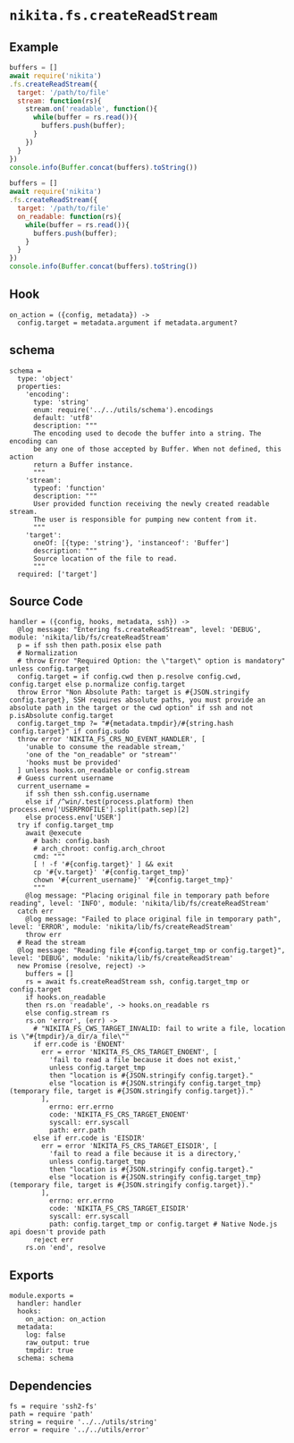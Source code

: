 
# `nikita.fs.createReadStream`

## Example

```js
buffers = []
await require('nikita')
.fs.createReadStream({
  target: '/path/to/file'
  stream: function(rs){
    stream.on('readable', function(){
      while(buffer = rs.read()){
        buffers.push(buffer);
      }
    })
  }
})
console.info(Buffer.concat(buffers).toString())
```

```js
buffers = []
await require('nikita')
.fs.createReadStream({
  target: '/path/to/file'
  on_readable: function(rs){
    while(buffer = rs.read()){
      buffers.push(buffer);
    }
  }
})
console.info(Buffer.concat(buffers).toString())
```

## Hook

    on_action = ({config, metadata}) ->
      config.target = metadata.argument if metadata.argument?

## schema

    schema =
      type: 'object'
      properties:
        'encoding':
          type: 'string'
          enum: require('../../utils/schema').encodings
          default: 'utf8'
          description: """
          The encoding used to decode the buffer into a string. The encoding can
          be any one of those accepted by Buffer. When not defined, this action
          return a Buffer instance.
          """
        'stream':
          typeof: 'function'
          description: """
          User provided function receiving the newly created readable stream.
          The user is responsible for pumping new content from it.
          """
        'target':
          oneOf: [{type: 'string'}, 'instanceof': 'Buffer']
          description: """
          Source location of the file to read.
          """
      required: ['target']

## Source Code

    handler = ({config, hooks, metadata, ssh}) ->
      @log message: "Entering fs.createReadStream", level: 'DEBUG', module: 'nikita/lib/fs/createReadStream'
      p = if ssh then path.posix else path
      # Normalization
      # throw Error "Required Option: the \"target\" option is mandatory" unless config.target
      config.target = if config.cwd then p.resolve config.cwd, config.target else p.normalize config.target
      throw Error "Non Absolute Path: target is #{JSON.stringify config.target}, SSH requires absolute paths, you must provide an absolute path in the target or the cwd option" if ssh and not p.isAbsolute config.target
      config.target_tmp ?= "#{metadata.tmpdir}/#{string.hash config.target}" if config.sudo
      throw error 'NIKITA_FS_CRS_NO_EVENT_HANDLER', [
        'unable to consume the readable stream,'
        'one of the "on_readable" or "stream"'
        'hooks must be provided'
      ] unless hooks.on_readable or config.stream
      # Guess current username
      current_username =
        if ssh then ssh.config.username
        else if /^win/.test(process.platform) then process.env['USERPROFILE'].split(path.sep)[2]
        else process.env['USER']
      try if config.target_tmp
        await @execute
          # bash: config.bash
          # arch_chroot: config.arch_chroot
          cmd: """
          [ ! -f '#{config.target}' ] && exit
          cp '#{v.target}' '#{config.target_tmp}'
          chown '#{current_username}' '#{config.target_tmp}'
          """
        @log message: "Placing original file in temporary path before reading", level: 'INFO', module: 'nikita/lib/fs/createReadStream'
      catch err
        @log message: "Failed to place original file in temporary path", level: 'ERROR', module: 'nikita/lib/fs/createReadStream'
        throw err
      # Read the stream
      @log message: "Reading file #{config.target_tmp or config.target}", level: 'DEBUG', module: 'nikita/lib/fs/createReadStream'
      new Promise (resolve, reject) ->
        buffers = []
        rs = await fs.createReadStream ssh, config.target_tmp or config.target
        if hooks.on_readable
        then rs.on 'readable', -> hooks.on_readable rs
        else config.stream rs
        rs.on 'error', (err) ->
          # "NIKITA_FS_CWS_TARGET_INVALID: fail to write a file, location is \"#{tmpdir}/a_dir/a_file\""
          if err.code is 'ENOENT'
            err = error 'NIKITA_FS_CRS_TARGET_ENOENT', [
              'fail to read a file because it does not exist,'
              unless config.target_tmp
              then "location is #{JSON.stringify config.target}."
              else "location is #{JSON.stringify config.target_tmp} (temporary file, target is #{JSON.stringify config.target})."
            ],
              errno: err.errno
              code: 'NIKITA_FS_CRS_TARGET_ENOENT'
              syscall: err.syscall
              path: err.path
          else if err.code is 'EISDIR'
            err = error 'NIKITA_FS_CRS_TARGET_EISDIR', [
              'fail to read a file because it is a directory,'
              unless config.target_tmp
              then "location is #{JSON.stringify config.target}."
              else "location is #{JSON.stringify config.target_tmp} (temporary file, target is #{JSON.stringify config.target})."
            ],
              errno: err.errno
              code: 'NIKITA_FS_CRS_TARGET_EISDIR'
              syscall: err.syscall
              path: config.target_tmp or config.target # Native Node.js api doesn't provide path
          reject err
        rs.on 'end', resolve

## Exports

    module.exports =
      handler: handler
      hooks:
        on_action: on_action
      metadata:
        log: false
        raw_output: true
        tmpdir: true
      schema: schema

## Dependencies

    fs = require 'ssh2-fs'
    path = require 'path'
    string = require '../../utils/string'
    error = require '../../utils/error'
